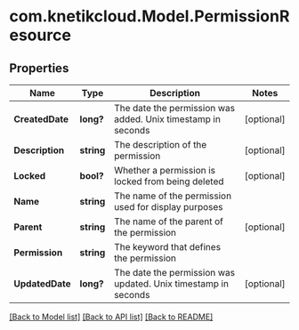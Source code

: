 # com.knetikcloud.Model.PermissionResource
## Properties

Name | Type | Description | Notes
------------ | ------------- | ------------- | -------------
**CreatedDate** | **long?** | The date the permission was added. Unix timestamp in seconds | [optional] 
**Description** | **string** | The description of the permission | [optional] 
**Locked** | **bool?** | Whether a permission is locked from being deleted | [optional] 
**Name** | **string** | The name of the permission used for display purposes | 
**Parent** | **string** | The name of the parent of the permission | [optional] 
**Permission** | **string** | The keyword that defines the permission | 
**UpdatedDate** | **long?** | The date the permission was updated. Unix timestamp in seconds | [optional] 

[[Back to Model list]](../README.md#documentation-for-models) [[Back to API list]](../README.md#documentation-for-api-endpoints) [[Back to README]](../README.md)

